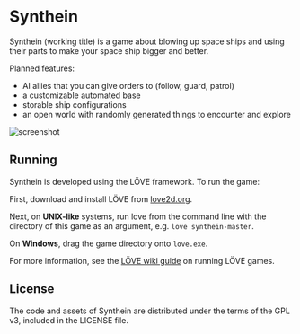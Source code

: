 # Synthein

Synthein (working title) is a game about blowing up space ships and using their parts to make your space ship bigger and better.

Planned features:

 * AI allies that you can give orders to (follow, guard, patrol)
 * a customizable automated base
 * storable ship configurations
 * an open world with randomly generated things to encounter and explore

![screenshot](http://i.imgur.com/b2QnY5A.png)

## Running

Synthein is developed using the LÖVE framework. To run the game:

First, download and install LÖVE from [love2d.org](love2d.org).

Next, on **UNIX-like** systems, run love from the command line with the directory of this game as an argument, e.g. ```love synthein-master```.

On **Windows**, drag the game directory onto ```love.exe```.

For more information, see the [LÖVE wiki guide](https://www.love2d.org/wiki/Getting_Started#Running_Games) on running LÖVE games.

## License

The code and assets of Synthein are distributed under the terms of the GPL v3, included in the LICENSE file.
